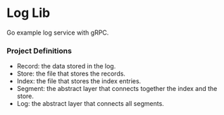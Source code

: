 # Log Lib

Go example log service with gRPC.

### Project Definitions 
- Record: the data stored in the log.
- Store: the file that stores the records.
- Index: the file that stores the index entries.
- Segment: the abstract layer that connects together the index and the store.
- Log: the abstract layer that connects all segments.